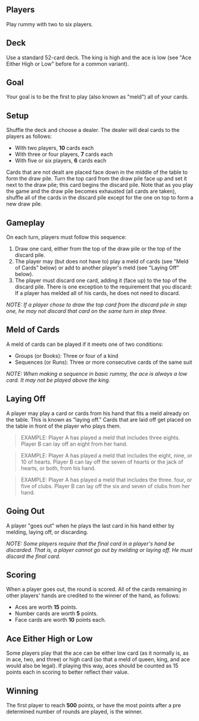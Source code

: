 ## Players

Play rummy with two to six players.

## Deck 

Use a standard 52-card deck. The king is high and the ace is low (see "Ace Either High or Low" before for a common variant).

## Goal

Your goal is to be the first to play (also known as "meld") all of your cards.

## Setup

Shuffle the deck and choose a dealer. The dealer will deal cards to the players as follows:
- With two players, **10** cards each
- With three or four players, **7** cards each
- With five or six players, **6** cards each

Cards that are not dealt are placed face down in the middle of the table to form the draw pile. Turn the top card from the draw pile face up and set it next to the draw pile; this card begins the discard pile. Note that as you play the game and the draw pile becomes exhausted (all cards are taken), shuffle all of the cards in the discard pile except for the one on top to form a new draw pile. 

## Gameplay

On each turn, players must follow this sequence: 

1. Draw one card, either from the top of the draw pile or the top of the discard pile.
2. The player may (but does not have to) play a meld of cards (see "Meld of Cards" below) or add to another player's meld (see "Laying Off" below).
3. The player must discard one card, adding it (face up) to the top of the discard pile. There is one exception to the requirement that you discard: If a player has melded all of his cards, he does not need to discard.

*NOTE: If a player chose to draw the top card from the discard pile in step one, he may not discard that card on the same turn in step three.*

## Meld of Cards

A meld of cards can be played if it meets one of two conditions: 

- Groups (or Books): Three or four of a kind
- Sequences (or Runs): Three or more consecutive cards of the same suit

*NOTE: When making a sequence in basic rummy, the ace is always a low card. It may not be played above the king.*

## Laying Off

A player may play a card or cards from his hand that fits a meld already on the table. This is known as "laying off." Cards that are laid off get placed on the table in front of the player who plays them. 

> EXAMPLE: Player A has played a meld that includes three eights. Player B can lay off an eight from her hand.

> EXAMPLE: Player A has played a meld that includes the eight, nine, or 10 of hearts. Player B can lay off the seven of hearts or the jack of hearts, or both, from his hand.

> EXAMPLE: Player A has played a meld that includes the three. four, or five of clubs. Player B can lay off the six and seven of clubs from her hand.

## Going Out

A player "goes out" when he plays the last card in his hand either by melding, laying off, or discarding. 

*NOTE: Some players require that the final card in a player's hand be discarded. That is, a player cannot go out by melding or laying off. He must discard the final card.*

## Scoring

When a player goes out, the round is scored. All of the cards remaining in other players' hands are credited to the winner of the hand, as follows:

- Aces are worth **15** points.
- Number cards are worth **5** points.
- Face cards are worth **10** points each.

## Ace Either High or Low

Some players play that the ace can be either low card (as it normally is, as in ace, two, and three) or high card (so that a meld of queen, king, and ace would also be legal). If playing this way, aces should be counted as 15 points each in scoring to better reflect their value. 

## Winning

The first player to reach **500** points, or have the most points after a pre determined number of rounds are played, is the winner.